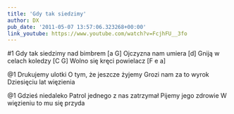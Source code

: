 ```yaml
---
title: 'Gdy tak siedzimy'
author: DX
pub_date: '2011-05-07 13:57:06.323268+00:00'
link_youtube: https://www.youtube.com/watch?v=FcjhFU__3fo
---
```


#1
Gdy tak siedzimy nad bimbrem [a G]
Ojczyzna nam umiera [d]
Gniją w celach koledzy [C G]
Wolno się kręci powielacz [F e a]

@1
Drukujemy ulotki
O tym, że jeszcze żyjemy
Grozi nam za to wyrok
Dziesięciu lat więzienia

@1
Gdzieś niedaleko
Patrol jednego z nas zatrzymał
Pijemy jego zdrowie
W więzieniu to mu się przyda